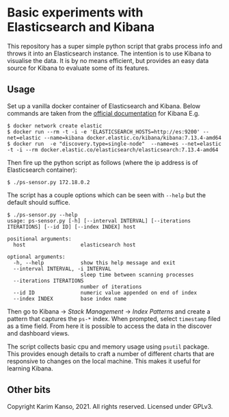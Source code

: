 # Basic experiments with Elasticsearch and Kibana

This repository has a super simple python script that grabs process
info and throws it into an Elasticsearch instance. The intention is to
use Kibana to visualise the data. It is by no means efficient, but
provides an easy data source for Kibana to evaluate some of its
features.

## Usage

Set up a vanilla docker container of Elasticsearch and Kibana. Below
commands are taken from the [official documentation][kibana] for
Kibana E.g.

```plaintext
$ docker network create elastic
$ docker run --rm -t -i -e 'ELASTICSEARCH_HOSTS=http://es:9200' --net=elastic --name=kibana docker.elastic.co/kibana/kibana:7.13.4-amd64
$ docker run  -e "discovery.type=single-node"  --name=es --net=elastic -t -i --rm docker.elastic.co/elasticsearch/elasticsearch:7.13.4-amd64
```

Then fire up the python script as follows (where the ip address is of
Elasticsearch container):

```plaintext
$ ./ps-sensor.py 172.18.0.2
```

The script has a couple options which can be seen with `--help` but
the default should suffice.

```plaintext
$ ./ps-sensor.py --help
usage: ps-sensor.py [-h] [--interval INTERVAL] [--iterations ITERATIONS] [--id ID] [--index INDEX] host

positional arguments:
  host                  elasticsearch host

optional arguments:
  -h, --help            show this help message and exit
  --interval INTERVAL, -i INTERVAL
                        sleep time between scanning processes
  --iterations ITERATIONS
                        number of iterations
  --id ID               numeric value appended on end of index
  --index INDEX         base index name
```

Then go to Kibana -> *Stack Management* -> *Index Patterns* and create
a pattern that captures the `ps-*` index. When prompted, select
`timestamp` filed as a time field. From here it is possible to access
the data in the discover and dashboard views.

The script collects basic cpu and memory usage using `psutil`
package. This provides enough details to craft a number of different
charts that are responsive to changes on the local machine. This makes
it useful for learning Kibana.

[kibana]: https://www.elastic.co/guide/en/kibana/current/docker.html

## Other bits

Copyright Karim Kanso, 2021. All rights reserved. Licensed under GPLv3.
